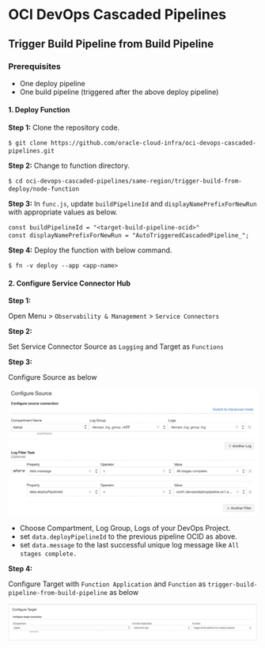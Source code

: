 # OCI DevOps Cascaded Pipelines

## Trigger Build Pipeline from Build Pipeline

### Prerequisites
* One deploy pipeline
* One build pipeline (triggered after the above deploy pipeline)

#### 1. Deploy Function
**Step 1:**
Clone the repository code.
```
$ git clone https://github.com/oracle-cloud-infra/oci-devops-cascaded-pipelines.git
```

**Step 2:**
Change to function directory.
```
$ cd oci-devops-cascaded-pipelines/same-region/trigger-build-from-deploy/node-function
```

**Step 3:**
In `func.js`, update `buildPipelineId` and `displayNamePrefixForNewRun` with appropriate values as below.

```
const buildPipelineId = "<target-build-pipeline-ocid>"
const displayNamePrefixForNewRun = "AutoTriggeredCascadedPipeline_";
```

**Step 4:**
Deploy the function with below command.
```
$ fn -v deploy --app <app-name>
```

#### 2. Configure Service Connector Hub
**Step 1:**

Open Menu > `Observability & Management` > `Service Connectors`

**Step 2:**

Set Service Connector Source as `Logging` and Target as `Functions`

**Step 3:**

Configure Source as below

![Service Connector Source Config](images/service-connector-source-config.png)

* Choose Compartment, Log Group, Logs of your DevOps Project.
* set `data.deployPipelineId` to the previous pipeline OCID as above.
* set `data.message` to the last successful unique log message like `All stages complete.`

**Step 4:**

Configure Target with `Function Application` and `Function` as `trigger-build-pipeline-from-build-pipeline` as below

![Service Connector Target Config](images/service-connector-target-config.png)

